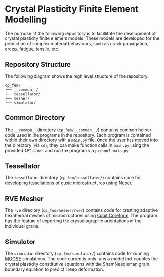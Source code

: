 # Crystal Plasticity Finite Element Modelling

The purpose of the following repository is to facillitate the development of crystal plasticity finite element models. These models are developed for the prediction of complex material behaviours, such as crack propagation, creep, fatigue, tensile, etc.

## Repository Structure

The following diagram shows the high level structure of the repository. 

```
cp_fem/
├── __common__/
├── tessellator/
├── mesher/
└── simulator/
```

## Common Directory

The `__common__` directory (`cp_fem/__common__/`) contains common helper code used in the programs in the repository. Each program is contained within their own directory with a `main.py` file. Once the user has moved into the directory (via `cd`), they can make function calls in `main.py` using the provided `API` class, and run the program via `python3 main.py`.

## Tessellator

The `tessellator` directory (`cp_fem/tessellator/`) contains code for developing tessellations of cubic microstructures using [Neper](https://github.com/neperfepx/neper).

## RVE Mesher

The `rve` directory (`cp_fem/mesher/rve/`) contains code for creating adaptive hexahedral meshes of microstructures using [Cubit Coreform](https://coreform.com/products/coreform-cubit/). The program has the feature of exporting the crystallographic orientations of the individual grains.

## Simulator

The `simulator` directory (`cp_fem/simulator/`) contains code for running [MOOSE](https://github.com/idaholab/moose) simulations. The code currently only runs a model that couples the crystal plasticity constitutive equations with the ShamNeedleman grain boundary equation to predict creep deformation.
